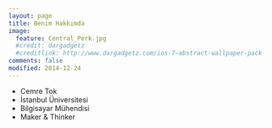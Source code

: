 ```yaml
---
layout: page
title: Benim Hakkımda
image:
  feature: Central_Perk.jpg
  #credit: dargadgetz
  #creditlink: http://www.dargadgetz.com/ios-7-abstract-wallpaper-pack-for-iphone-5-and-ipod-touch-retina/
comments: false
modified: 2014-12-24
---
```


* Cemre Tok
* İstanbul Üniversitesi
* Bilgisayar Mühendisi
* Maker & Thinker
